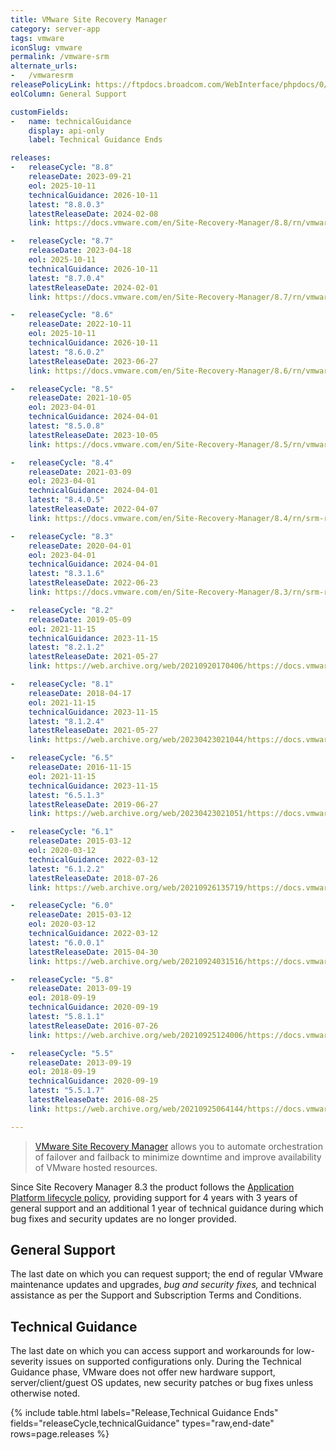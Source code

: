 ```yaml
---
title: VMware Site Recovery Manager
category: server-app
tags: vmware
iconSlug: vmware
permalink: /vmware-srm
alternate_urls:
-   /vmwaresrm
releasePolicyLink: https://ftpdocs.broadcom.com/WebInterface/phpdocs/0/MSPSaccount/COMPAT/AllProdDates.HTML
eolColumn: General Support

customFields:
-   name: technicalGuidance
    display: api-only
    label: Technical Guidance Ends

releases:
-   releaseCycle: "8.8"
    releaseDate: 2023-09-21
    eol: 2025-10-11
    technicalGuidance: 2026-10-11
    latest: "8.8.0.3"
    latestReleaseDate: 2024-02-08
    link: https://docs.vmware.com/en/Site-Recovery-Manager/8.8/rn/vmware-site-recovery-manager-8802-release-notes/index.html

-   releaseCycle: "8.7"
    releaseDate: 2023-04-18
    eol: 2025-10-11
    technicalGuidance: 2026-10-11
    latest: "8.7.0.4"
    latestReleaseDate: 2024-02-01
    link: https://docs.vmware.com/en/Site-Recovery-Manager/8.7/rn/vmware-site-recovery-manager-8704-release-notes/index.html

-   releaseCycle: "8.6"
    releaseDate: 2022-10-11
    eol: 2025-10-11
    technicalGuidance: 2026-10-11
    latest: "8.6.0.2"
    latestReleaseDate: 2023-06-27
    link: https://docs.vmware.com/en/Site-Recovery-Manager/8.6/rn/vmware-site-recovery-manager-8602-release-notes/index.html

-   releaseCycle: "8.5"
    releaseDate: 2021-10-05
    eol: 2023-04-01
    technicalGuidance: 2024-04-01
    latest: "8.5.0.8"
    latestReleaseDate: 2023-10-05
    link: https://docs.vmware.com/en/Site-Recovery-Manager/8.5/rn/vmware-site-recovery-manager-8508-release-notes/index.html

-   releaseCycle: "8.4"
    releaseDate: 2021-03-09
    eol: 2023-04-01
    technicalGuidance: 2024-04-01
    latest: "8.4.0.5"
    latestReleaseDate: 2022-04-07
    link: https://docs.vmware.com/en/Site-Recovery-Manager/8.4/rn/srm-releasenotes-8-4-0-5.html

-   releaseCycle: "8.3"
    releaseDate: 2020-04-01
    eol: 2023-04-01
    technicalGuidance: 2024-04-01
    latest: "8.3.1.6"
    latestReleaseDate: 2022-06-23
    link: https://docs.vmware.com/en/Site-Recovery-Manager/8.3/rn/srm-releasenotes-8-3-1-6.html

-   releaseCycle: "8.2"
    releaseDate: 2019-05-09
    eol: 2021-11-15
    technicalGuidance: 2023-11-15
    latest: "8.2.1.2"
    latestReleaseDate: 2021-05-27
    link: https://web.archive.org/web/20210920170406/https://docs.vmware.com/en/Site-Recovery-Manager/8.2/rn/srm-releasenotes-8-2-1-2.html

-   releaseCycle: "8.1"
    releaseDate: 2018-04-17
    eol: 2021-11-15
    technicalGuidance: 2023-11-15
    latest: "8.1.2.4"
    latestReleaseDate: 2021-05-27
    link: https://web.archive.org/web/20230423021044/https://docs.vmware.com/en/Site-Recovery-Manager/8.1/rn/srm-releasenotes-8-1-2-4.html

-   releaseCycle: "6.5"
    releaseDate: 2016-11-15
    eol: 2021-11-15
    technicalGuidance: 2023-11-15
    latest: "6.5.1.3"
    latestReleaseDate: 2019-06-27
    link: https://web.archive.org/web/20230423021051/https://docs.vmware.com/en/Site-Recovery-Manager/6.5/rn/srm-releasenotes-6-5-1.html

-   releaseCycle: "6.1"
    releaseDate: 2015-03-12
    eol: 2020-03-12
    technicalGuidance: 2022-03-12
    latest: "6.1.2.2"
    latestReleaseDate: 2018-07-26
    link: https://web.archive.org/web/20210926135719/https://docs.vmware.com/en/Site-Recovery-Manager/6.1/rn/srm-releasenotes-6-1-2.html

-   releaseCycle: "6.0"
    releaseDate: 2015-03-12
    eol: 2020-03-12
    technicalGuidance: 2022-03-12
    latest: "6.0.0.1"
    latestReleaseDate: 2015-04-30
    link: https://web.archive.org/web/20210924031516/https://docs.vmware.com/en/vCenter-Site-Recovery-Manager/6.0/rn/srm-releasenotes-6-0-0.html

-   releaseCycle: "5.8"
    releaseDate: 2013-09-19
    eol: 2018-09-19
    technicalGuidance: 2020-09-19
    latest: "5.8.1.1"
    latestReleaseDate: 2016-07-26
    link: https://web.archive.org/web/20210925124006/https://docs.vmware.com/en/vCenter-Site-Recovery-Manager/5.8/rn/srm-releasenotes-5-8-1.html

-   releaseCycle: "5.5"
    releaseDate: 2013-09-19
    eol: 2018-09-19
    technicalGuidance: 2020-09-19
    latest: "5.5.1.7"
    latestReleaseDate: 2016-08-25
    link: https://web.archive.org/web/20210925064144/https://docs.vmware.com/en/vCenter-Site-Recovery-Manager/5.5/rn/srm-releasenotes-5-5-1.html

---
```


> [VMware Site Recovery Manager](https://www.vmware.com/products/site-recovery-manager.html) allows
> you to automate orchestration of failover and failback to minimize downtime and improve
> availability of VMware hosted resources.

Since Site Recovery Manager 8.3 the product follows the [Application Platform lifecycle
policy](https://ftpdocs.broadcom.com/WebInterface/phpdocs/0/MSPSaccount/COMPAT/AllProdDates.HTML), providing support for 4
years with 3 years of general support and an additional 1 year of technical guidance during which
bug fixes and security updates are no longer provided.

## General Support

The last date on which you can request support; the end of regular VMware
maintenance updates and upgrades, _bug and security fixes,_ and technical assistance as per the
Support and Subscription Terms and Conditions.

## Technical Guidance

The last date on which you can access support and workarounds for low-severity issues on supported
configurations only. During the Technical Guidance phase, VMware does not offer new hardware
support, server/client/guest OS updates, new security patches or bug fixes unless otherwise noted.

{% include table.html
labels="Release,Technical Guidance Ends"
fields="releaseCycle,technicalGuidance"
types="raw,end-date"
rows=page.releases %}
